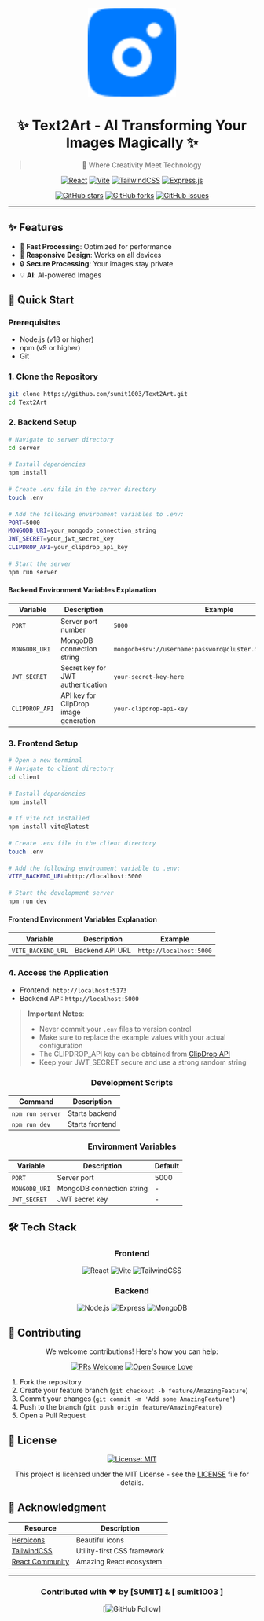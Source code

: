 <div align="center">

<img src="client/public/favicon.svg" alt="Text2Art Logo" width="180"/>

# ✨ Text2Art - AI Transforming Your Images Magically ✨

> 🎨 Where Creativity Meet Technology

[![React](https://img.shields.io/badge/React-19.0.0-61DAFB?style=for-the-badge&logo=react&logoColor=white&labelColor=20232A)](https://reactjs.org/)
[![Vite](https://img.shields.io/badge/Vite-6.2.0-646CFF?style=for-the-badge&logo=vite&logoColor=white&labelColor=20232A)](https://vitejs.dev/)
[![TailwindCSS](https://img.shields.io/badge/TailwindCSS-4.0.15-38B2AC?style=for-the-badge&logo=tailwind-css&logoColor=white&labelColor=20232A)](https://tailwindcss.com/)
[![Express.js](https://img.shields.io/badge/Express-4.18.0-000000?style=for-the-badge&logo=express&logoColor=white)](https://expressjs.com/)

[![GitHub stars](https://img.shields.io/github/stars/singh04ayush/Text2Art?style=social)](https://github.com/singh04ayush/Text2Art/stargazers)
[![GitHub forks](https://img.shields.io/github/forks/singh04ayush/Text2Art?style=social)](https://github.com/singh04ayush/Text2Art/network/members)
[![GitHub issues](https://img.shields.io/github/issues/singh04ayush/Text2Art?style=social)](https://github.com/singh04ayush/Text2Art/issues)

---

</div>

## ✨ Features

- 🚀 **Fast Processing**: Optimized for performance
- 📱 **Responsive Design**: Works on all devices
- 🔒 **Secure Processing**: Your images stay private
- 💡 **AI**: AI-powered Images

## 🚀 Quick Start

<div align="left">

### Prerequisites

- Node.js (v18 or higher)
- npm (v9 or higher)
- Git

</div>

### 1. Clone the Repository

```bash
git clone https://github.com/sumit1003/Text2Art.git
cd Text2Art
```

### 2. Backend Setup

```bash
# Navigate to server directory
cd server

# Install dependencies
npm install

# Create .env file in the server directory
touch .env

# Add the following environment variables to .env:
PORT=5000
MONGODB_URI=your_mongodb_connection_string
JWT_SECRET=your_jwt_secret_key
CLIPDROP_API=your_clipdrop_api_key

# Start the server
npm run server
```

#### Backend Environment Variables Explanation

| Variable       | Description                           | Example                                                        |
| -------------- | ------------------------------------- | -------------------------------------------------------------- |
| `PORT`         | Server port number                    | `5000`                                                         |
| `MONGODB_URI`  | MongoDB connection string             | `mongodb+srv://username:password@cluster.mongodb.net/Text2Art` |
| `JWT_SECRET`   | Secret key for JWT authentication     | `your-secret-key-here`                                         |
| `CLIPDROP_API` | API key for ClipDrop image generation | `your-clipdrop-api-key`                                        |

### 3. Frontend Setup

```bash
# Open a new terminal
# Navigate to client directory
cd client

# Install dependencies
npm install

# If vite not installed
npm install vite@latest

# Create .env file in the client directory
touch .env

# Add the following environment variable to .env:
VITE_BACKEND_URL=http://localhost:5000

# Start the development server
npm run dev
```

#### Frontend Environment Variables Explanation

| Variable           | Description     | Example                 |
| ------------------ | --------------- | ----------------------- |
| `VITE_BACKEND_URL` | Backend API URL | `http://localhost:5000` |

### 4. Access the Application

- Frontend: `http://localhost:5173`
- Backend API: `http://localhost:5000`

> **Important Notes**:
>
> - Never commit your `.env` files to version control
> - Make sure to replace the example values with your actual configuration
> - The CLIPDROP_API key can be obtained from [ClipDrop API](https://clipdrop.co/apis)
> - Keep your JWT_SECRET secure and use a strong random string

<div align="center">

### Development Scripts

| Command          | Description     |
| ---------------- | --------------- |
| `npm run server` | Starts backend  |
| `npm run dev`    | Starts frontend |

### Environment Variables

| Variable      | Description               | Default |
| ------------- | ------------------------- | ------- |
| `PORT`        | Server port               | 5000    |
| `MONGODB_URI` | MongoDB connection string | -       |
| `JWT_SECRET`  | JWT secret key            | -       |

</div>

## 🛠️ Tech Stack

<div align="center">

### Frontend

![React](https://img.shields.io/badge/React-19.0.0-61DAFB?style=flat-square&logo=react&logoColor=white)
![Vite](https://img.shields.io/badge/Vite-6.2.0-646CFF?style=flat-square&logo=vite&logoColor=white)
![TailwindCSS](https://img.shields.io/badge/TailwindCSS-4.0.15-38B2AC?style=flat-square&logo=tailwind-css&logoColor=white)

### Backend

![Node.js](https://img.shields.io/badge/Node.js-20.0.0-339933?style=flat-square&logo=node.js&logoColor=white)
![Express](https://img.shields.io/badge/Express-4.18.0-000000?style=flat-square&logo=express&logoColor=white)
![MongoDB](https://img.shields.io/badge/MongoDB-6.0.0-47A248?style=flat-square&logo=mongodb&logoColor=white)

</div>

## 🤝 Contributing

<div align="center">

We welcome contributions! Here's how you can help:

[![PRs Welcome](https://img.shields.io/badge/PRs-welcome-brightgreen.svg?style=flat-square)](http://makeapullrequest.com)
[![Open Source Love](https://badges.frapsoft.com/os/v1/open-source.svg?v=103)](https://github.com/ellerbrock/open-source-badges/)

</div>

1. Fork the repository
2. Create your feature branch (`git checkout -b feature/AmazingFeature`)
3. Commit your changes (`git commit -m 'Add some AmazingFeature'`)
4. Push to the branch (`git push origin feature/AmazingFeature`)
5. Open a Pull Request

## 📝 License

<div align="center">

[![License: MIT](https://img.shields.io/badge/License-MIT-yellow.svg)](https://opensource.org/licenses/MIT)

This project is licensed under the MIT License - see the [LICENSE](LICENSE) file for details.

</div>

## 🙏 Acknowledgment

<div align="center">

| Resource                                         | Description                 |
| ------------------------------------------------ | --------------------------- |
| [Heroicons](https://heroicons.com/)              | Beautiful icons             |
| [TailwindCSS](https://tailwindcss.com/)          | Utility-first CSS framework |
| [React Community](https://reactjs.org/community) | Amazing React ecosystem     |

</div>

---

<div align="center">

### Contributed with ❤️ by [SUMIT] & [ sumit1003 ]

[![GitHub Follow](https://github.com/Sumit1003)]

</div>
